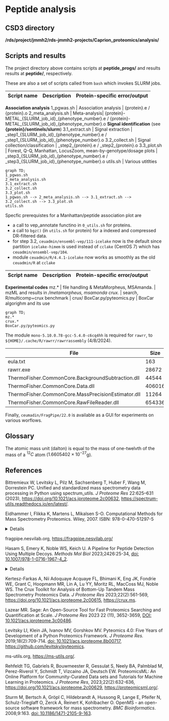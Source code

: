 # Peptide analysis

## CSD3 directory

**/rds/project/jmmh2/rds-jmmh2-projects/Caprion_proteomics/analysis/**

## Scripts and results

The project directory above contains scripts at **peptide_progs/** and results results at **peptide/**, respectively.

These are also a set of scripts called from `bash` which invokes SLURM jobs.

Script name| Description          | Protein-specific error/output
-----------|----------------------|-----------------------------------------------------------
**Association analysis**
1_pgwas.sh | Association analysis | {protein}.e / {protein}.o
2_meta_analysis.sh | Meta-analysis| {protein}-METAL\_{SLURM\_job\_id}\_{phenotype\_number}.e / {protein}-METAL\_{SLURM\_job\_id}\_{phenotype\_number}.o
**Signal identification** (see **{protein}/sentinels/slurm**)
3.1_extract.sh | Signal extraction | \_step1\_{SLURM\_job\_id}\_{phenotype\_number}.e / \_step1\_{SLURM\_job\_id}\_{phenotype\_number}.o
3.2_collect.sh | Signal collection/classification | \_step2\_{protein}.e / \_step2\_{protein}.o
3.3_plot.sh | Forest, Q-Q, Manhattan, LocusZoom, mean-by-genotype/dosage plots | \_step3\_{SLURM\_job\_id}\_{phenotype\_number}.e / \_step3\_{SLURM\_job\_id}\_{phenotype\_number}.o
utils.sh | Various utitlties

```mermaid
graph TD;
1_pgwas.sh
2_meta_analysis.sh
3.1_extract.sh
3.2_collect.sh
3.3_plot.sh
1_pgwas.sh --> 2_meta_analysis.sh --> 3.1_extract.sh --> 3.2_collect.sh --> 3.3_plot.sh
utils.sh
```

 Specfic prerequistes for a Manhattan/peptide association plot are

- a call to vep_annotate functino in `0_utils.sh` for proteins.
- a call to `bgz()` (in `utils.sh` for protein) for a indexed and compressed DR-filtered data.
- for step 3.2, `ceuadmin/ensembl-vep/111-icelake` now is the default since partition `icelake-himem` is used instead of `cclake` (CentOS 7) which has `ceuadmin/ensembl-vep/104`.
- module `ceuadmin/R/4.4.1-icelake` now works as smoothly as the old `ceuadmin/R` at `cclake`

Script name| Description          | Protein-specific error/output
-----------|----------------------|-----------------------------------------------------------
 **Experimental codes**
mz.* | file handling & MetaMorpheus, MSAmanda. | mzML and results in */metamorpheus, msamonda
crux.*  | search, R/multicomp+crux benchmark | crux/
BoxCar.py/pyteomics.py | BoxCar algorighm and its use

```mermaid
graph TD;
mz.*
crux.*
BoxCar.py/pyteomics.py
```

The module `mono-5.10.0.78-gcc-5.4.0-c6cq4hh` is required for `rawrr`, to `${HOME}/.cache/R/rawrr/rawrrassembly` (4/8/2024).

File   | Size
--------|---------------------------------------------------
eula.txt | 163
rawrr.exe | 28672
ThermoFisher.CommonCore.BackgroundSubtraction.dll | 44544
ThermoFisher.CommonCore.Data.dll | 406016
ThermoFisher.CommonCore.MassPrecisionEstimator.dll | 11264
ThermoFisher.CommonCore.RawFileReader.dll | 654336

Finally, `ceumadin/FragPipe/22.0` is available as a GUI for experiments on various worflows.

## Glossary

The atomic mass unit (dalton) is equal to the mass of one-twelvth of the mass of a $^{12}C$ atom ($1.660 540 2 \times 10^{-27}$g).

## References

Bittremieux W, Levitsky L, Pilz M, Sachsenberg T, Huber F, Wang M, Dorrestein PC. Unified and standardized mass spectrometry data processing in Python using spectrum_utils. *J Proteome Res* 22:625–631 (2023), <https://doi.org/10.1021/acs.jproteome.2c00632>, <https://spectrum-utils.readthedocs.io/en/latest/>.

Eidhammer I, Flikka K, Martens L, Mikalsen S-O. Computational Methods for Mass Spectrometry Proteomics. Wiley, 2007. ISBN: 978-0-470-51297-5

<details>

1. Peptides are the short stretches of amino acids that are obtained after the proteolytic cleavage of proteins. Peptides are usually around 10–15 amino acids long, and a single protein yields approximately 35 peptides on average.

2. The mass (m) of a molecule or atom is expressed in unified atomic mass units (u).

3. Isotopes are (chemical) elements that have the same atomic number (and therefore similar chemical properties), but different molecular mass (slightly different physical properties).

4. Monoisotopic mass is the exact mass of an ion or molecule calculated using the mass of the most abundant isotope of each element.

5. A posttranslational modification (PTM) can be defined as any alteration to the chemical structure of the protein effected by the cellular machinery after the formation of the protein.

6. The raw data spectrum contains signals from the peptides, as well as signals derived from different forms of noise.

</details>

fragpipe.nesvilab.org, <https://fragpipe.nesvilab.org/>

Hasam S, Emery K, Noble WS, Keich U. A Pipeline for Peptide Detection Using Multiple Decoys. *Methods Mol Biol* 2023;2426:25-34, [doi: 10.1007/978-1-0716-1967-4_2](https://link.springer.com/protocol/10.1007/978-1-0716-1967-4_2).

<details>

The most common method of peptide and protein False Discovery Rate (FDR) calculation is by adding protein sequences that are not expected to be present in the sample. These are also called decoy protein sequences. This can be done by generating reverse sequences of the target protein entries and appending these protein entries to the protein database. Some search algoritmms use premade target-decoy protein sequences while others can generate a target-decoy protein sequence database from a target protein sequence database before using them for peptide spectral matching.

</details>

Kertesz-Farkas A, Nii Adoquaye Acquaye FL, Bhimani K, Eng JK, Fondrie WE, Grant C, Hoopmann MR, Lin A, Lu YY, Moritz RL, MacCoss MJ, Noble WS. The Crux Toolkit for Analysis of Bottom-Up Tandem Mass Spectrometry Proteomics Data. *J Proteome Res* 2023;22(2):561-569, <https://doi.org/10.1021/acs.jproteome.2c00615>, <https://crux.ms>.

Lazear MR. Sage: An Open-Source Tool for Fast Proteomics Searching and Quantification at Scale. *J Proteome Res* 2023 22 (11), 3652-3659, [DOI: 10.1021/acs.jproteome.3c00486](https://pubs.acs.org/doi/10.1021/acs.jproteome.3c00486).

Levitsky LI, Klein JA, Ivanov MV, Gorshkov MV. Pyteomics 4.0: Five Years of Development of a Python Proteomics Framework. *J Proteome Res.* 2019;18(2):709-714. [doi: 10.1021/acs.jproteome.8b00717](https://pubs.acs.org/doi/10.1021/acs.jproteome.8b00717), <https://github.com/levitsky/pyteomics>.

ms-utils.org, <https://ms-utils.org/>.

Rehfeldt TG, Gabriels R, Bouwmeester R, Gessulat S, Neely BA, Palmblad M, Perez-Riverol Y, Schmidt T, Vizcaíno JA, Deutsch EW. ProteomicsML: An Online Platform for Community-Curated Data sets and Tutorials for Machine Learning in Proteomics. *J Proteome Res*, 2023;22(2):632-636, <https://doi.org/10.1021/acs.jproteome.2c00629>, <https://proteomicsml.org/>.

Sturm M, Bertsch A, Gröpl C, Hildebrandt A, Hussong R, Lange E, Pfeifer N, Schulz-Trieglaff O, Zerck A, Reinert K, Kohlbacher O. OpenMS - an open-source software framework for mass spectrometry. *BMC Bioinformatics*. 2008;9:163. [doi: 10.1186/1471-2105-9-163](https://bmcbioinformatics.biomedcentral.com/articles/10.1186/1471-2105-9-163).
